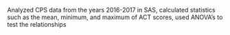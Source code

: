 Analyzed CPS data from the years 2016-2017 in SAS, calculated statistics such as the mean, minimum, and maximum of ACT scores, used ANOVA’s to test the relationships
